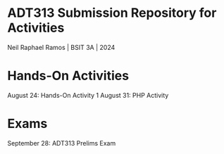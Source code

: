 # ADT313 Submission Repository for Activities
Neil Raphael Ramos | BSIT 3A | 2024

# Hands-On Activities
August 24: Hands-On Activity 1
August 31: PHP Activity
# Exams
September 28: ADT313 Prelims Exam
